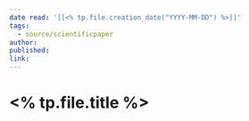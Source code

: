 ```yaml
---
date read: '[[<% tp.file.creation_date("YYYY-MM-DD") %>]]'
tags:
  - source/scientificpaper
author: 
published: 
link:
---
```

# <% tp.file.title %>

